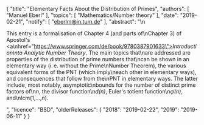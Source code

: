 {
    "title": "Elementary Facts About the Distribution of Primes",
    "authors": [
        "Manuel Eberl"
    ],
    "topics": [
        "Mathematics/Number theory"
    ],
    "date": "2019-02-21",
    "notify": [
        "eberlm@in.tum.de"
    ],
    "abstract": "\n<p>This entry is a formalisation of Chapter 4 (and parts of\nChapter 3) of Apostol's <a\nhref=\"https://www.springer.com/de/book/9780387901633\"><em>Introduction\nto Analytic Number Theory</em></a>. The main topics that\nare addressed are properties of the distribution of prime numbers that\ncan be shown in an elementary way (i.&thinsp;e. without the Prime\nNumber Theorem), the various equivalent forms of the PNT (which imply\neach other in elementary ways), and consequences that follow from the\nPNT in elementary ways. The latter include, most notably, asymptotic\nbounds for the number of distinct prime factors of\n<em>n</em>, the divisor function\n<em>d(n)</em>, Euler's totient function\n<em>&phi;(n)</em>, and\nlcm(1,&hellip;,<em>n</em>).</p>",
    "licence": "BSD",
    "olderReleases": {
        "2018": "2019-02-22",
        "2019": "2019-06-11"
    }
}